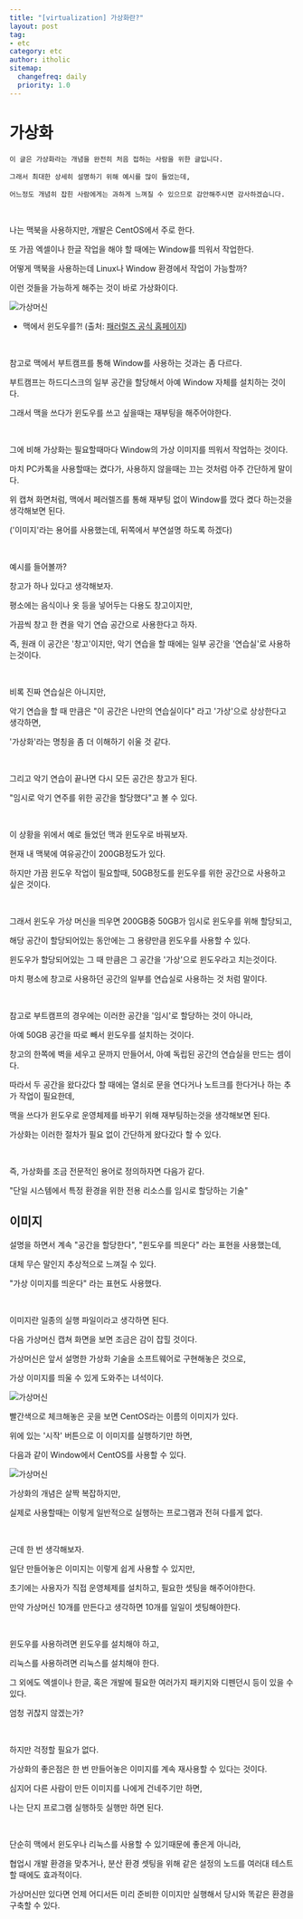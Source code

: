 ```yaml
---
title: "[virtualization] 가상화란?"
layout: post
tag:
- etc
category: etc
author: itholic
sitemap:
  changefreq: daily
  priority: 1.0
---
```


# 가상화

```
이 글은 가상화라는 개념을 완전히 처음 접하는 사람을 위한 글입니다.

그래서 최대한 상세히 설명하기 위해 예시를 많이 들었는데,

어느정도 개념히 잡힌 사람에게는 과하게 느껴질 수 있으므로 감안해주시면 감사하겠습니다.
```

<br/>

나는 맥북을 사용하지만, 개발은 CentOS에서 주로 한다.

또 가끔 엑셀이나 한글 작업을 해야 할 때에는 Window를 띄워서 작업한다.

어떻게 맥북을 사용하는데 Linux나 Window 환경에서 작업이 가능할까?

이런 것들을 가능하게 해주는 것이 바로 가상화이다.

![가상머신](/assets/images/2018/11/08/parallels.PNG)

- 맥에서 윈도우를?! (출처: <a href="https://www.parallels.com/kr/landingpage/pd/general/?gclid=EAIaIQobChMIrL3QwN_E3gIV0wMqCh10UQ17EAAYASAAEgI3z_D_BwE" target="_blank">패러럴즈 공식 홈페이지</a>)

<br/>

참고로 맥에서 부트캠프를 통해 Window를 사용하는 것과는 좀 다르다.

부트캠프는 하드디스크의 일부 공간을 할당해서 아예 Window 자체를 설치하는 것이다.

그래서 맥을 쓰다가 윈도우를 쓰고 싶을때는 재부팅을 해주어야한다.

<br/>

그에 비해 가상화는 필요할때마다 Window의 가상 이미지를 띄워서 작업하는 것이다.

마치 PC카톡을 사용할때는 켰다가, 사용하지 않을때는 끄는 것처럼 아주 간단하게 말이다.

위 캡쳐 화면처럼, 맥에서 페러렐즈를 통해 재부팅 없이 Window를 껐다 켰다 하는것을 생각해보면 된다.

('이미지'라는 용어를 사용했는데, 뒤쪽에서 부연설명 하도록 하겠다)

<br/>

예시를 들어볼까?

창고가 하나 있다고 생각해보자.

평소에는 음식이나 옷 등을 넣어두는 다용도 창고이지만,

가끔씩 창고 한 켠을 악기 연습 공간으로 사용한다고 하자.

즉, 원래 이 공간은 '창고'이지만, 악기 연습을 할 때에는 일부 공간을 '연습실'로 사용하는것이다.

<br/>

비록 진짜 연습실은 아니지만,

악기 연습을 할 때 만큼은 "이 공간은 나만의 연습실이다" 라고 '가상'으로 상상한다고 생각하면,

'가상화'라는 명칭을 좀 더 이해하기 쉬울 것 같다.

<br/>

그리고 악기 연습이 끝나면 다시 모든 공간은 창고가 된다.

"임시로 악기 연주를 위한 공간을 할당했다"고 볼 수 있다.

<br/>

이 상황을 위에서 예로 들었던 맥과 윈도우로 바꿔보자.

현재 내 맥북에 여유공간이 200GB정도가 있다.

하지만 가끔 윈도우 작업이 필요할때, 50GB정도를 윈도우를 위한 공간으로 사용하고 싶은 것이다.

<br/>

그래서 윈도우 가상 머신을 띄우면 200GB중 50GB가 임시로 윈도우를 위해 할당되고,

해당 공간이 할당되어있는 동안에는 그 용량만큼 윈도우를 사용할 수 있다.

윈도우가 할당되어있는 그 때 만큼은 그 공간을 '가상'으로 윈도우라고 치는것이다.

마치 평소에 창고로 사용하던 공간의 일부를 연습실로 사용하는 것 처럼 말이다.

<br/>

참고로 부트캠프의 경우에는 이러한 공간을 '임시'로 할당하는 것이 아니라, 

아예 50GB 공간을 따로 빼서 윈도우를 설치하는 것이다.

창고의 한쪽에 벽을 세우고 문까지 만들어서, 아예 독립된 공간의 연습실을 만드는 셈이다.

따라서 두 공간을 왔다갔다 할 때에는 열쇠로 문을 연다거나 노트크를 한다거나 하는 추가 작업이 필요한데,

맥을 쓰다가 윈도우로 운영체제를 바꾸기 위해 재부팅하는것을 생각해보면 된다.

가상화는 이러한 절차가 필요 없이 간단하게 왔다갔다 할 수 있다.

<br/>

즉, 가상화를 조금 전문적인 용어로 정의하자면 다음가 같다.

"단일 시스템에서 특정 환경을 위한 전용 리소스를 임시로 할당하는 기술"


## 이미지



설명을 하면서 계속 "공간을 할당한다", "윈도우를 띄운다" 라는 표현을 사용했는데,

대체 무슨 말인지 추상적으로 느껴질 수 있다.

"가상 이미지를 띄운다" 라는 표현도 사용했다.

<br/>

이미지란 일종의 실행 파일이라고 생각하면 된다.

다음 가상머신 캡쳐 화면을 보면 조금은 감이 잡힐 것이다.

가상머신은 앞서 설명한 가상화 기술을 소프트웨어로 구현해놓은 것으로,

가상 이미지를 띄울 수 있게 도와주는 녀석이다.

![가상머신](/assets/images/2018/11/08/virtualmachine.PNG)

빨간색으로 체크해놓은 곳을 보면 CentOS라는 이름의 이미지가 있다.

위에 있는 '시작' 버튼으로 이 이미지를 실행하기만 하면,

다음과 같이 Window에서 CentOS를 사용할 수 있다.

![가상머신](/assets/images/2018/11/08/virtualmachine2.PNG)

가상화의 개념은 살짝 복잡하지만,

실제로 사용할때는 이렇게 일반적으로 실행하는 프로그램과 전혀 다를게 없다.

<br/>

근데 한 번 생각해보자.

일단 만들어놓은 이미지는 이렇게 쉽게 사용할 수 있지만,

초기에는 사용자가 직접 운영체제를 설치하고, 필요한 셋팅을 해주어야한다.

만약 가상머신 10개를 만든다고 생각하면 10개를 일일이 셋팅해야한다.

<br/>

윈도우를 사용하려면 윈도우를 설치해야 하고,

리눅스를 사용하려면 리눅스를 설치해야 한다.

그 외에도 엑셀이나 한글, 혹은 개발에 필요한 여러가지 패키지와 디펜던시 등이 있을 수 있다.

엄청 귀찮지 않겠는가?

<br/>

하지만 걱정할 필요가 없다.

가상화의 좋은점은 한 번 만들어놓은 이미지를 계속 재사용할 수 있다는 것이다.

심지어 다른 사람이 만든 이미지를 나에게 건네주기만 하면,

나는 단지 프로그램 실행하듯 실행만 하면 된다.

<br/>

단순히 맥에서 윈도우나 리눅스를 사용할 수 있기때문에 좋은게 아니라,

협업시 개발 환경을 맞추거나, 분산 환경 셋팅을 위해 같은 설정의 노드를 여러대 테스트 할 때에도 효과적이다.

가상머신만 있다면 언제 어디서든 미리 준비한 이미지만 실행해서 당시와 똑같은 환경을 구축할 수 있다.

